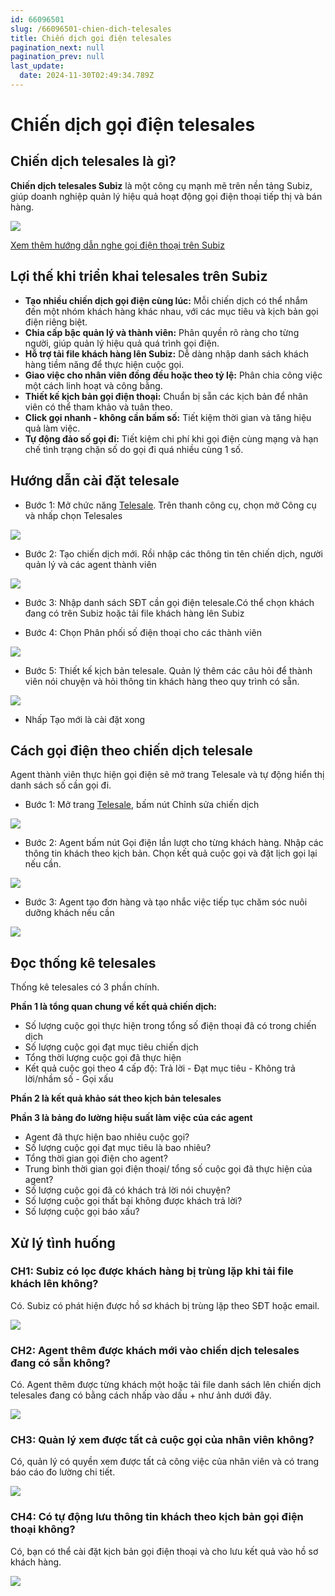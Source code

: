 ```yaml
---
id: 66096501
slug: /66096501-chien-dich-telesales
title: Chiến dịch gọi điện telesales
pagination_next: null
pagination_prev: null
last_update:
  date: 2024-11-30T02:49:34.789Z
---
```


# Chiến dịch gọi điện telesales

## Chiến dịch telesales là gì?


**Chiến dịch telesales Subiz** là một công cụ mạnh mẽ trên nền tảng Subiz, giúp doanh nghiệp quản lý hiệu quả hoạt động gọi điện thoại tiếp thị và bán hàng. 




![](https://vcdn.subiz-cdn.com/file/fisgoektbnwvdzegaaoc_acpxkgumifuoofoosble/unnamed.png)


[Xem thêm hướng dẫn nghe gọi điện thoại trên Subiz](https://subiz.com.vn/docs/900316123-su-dung-tong-dai)
## Lợi thế khi triển khai telesales trên Subiz


- **Tạo nhiều chiến dịch gọi điện cùng lúc:** Mỗi chiến dịch có thể nhắm đến một nhóm khách hàng khác nhau, với các mục tiêu và kịch bản gọi điện riêng biệt.
- **Chia cấp bậc quản lý và thành viên:** Phân quyền rõ ràng cho từng người, giúp quản lý hiệu quả quá trình gọi điện.
- **Hỗ trợ tải file khách hàng lên Subiz:** Dễ dàng nhập danh sách khách hàng tiềm năng để thực hiện cuộc gọi.
- **Giao việc cho nhân viên đồng đều hoặc theo tỷ lệ:** Phân chia công việc một cách linh hoạt và công bằng.
- **Thiết kế kịch bản gọi điện thoại:** Chuẩn bị sẵn các kịch bản để nhân viên có thể tham khảo và tuân theo.
- **Click gọi nhanh - không cần bấm số:** Tiết kiệm thời gian và tăng hiệu quả làm việc.
- **Tự động đảo số gọi đi:** Tiết kiệm chi phí khi gọi điện cùng mạng và hạn chế tình trạng chặn số do gọi đi quá nhiều cùng 1 số.
## Hướng dẫn cài đặt telesale


- Bước 1: Mở chức năng [Telesale](https://app.subiz.com.vn/telesale-list). Trên thanh công cụ, chọn mở Công cụ và nhấp chọn Telesales 


![](https://vcdn.subiz-cdn.com/file/fisgoekthjbzxtpfitfn_acpxkgumifuoofoosble/unnamed.png)

- Bước 2: Tạo chiến dịch mới. Rồi nhập các thông tin tên chiến dịch, người quản lý và các agent thành viên




![](https://vcdn.subiz-cdn.com/file/fisgoektkkbaioqitqzr_acpxkgumifuoofoosble/unnamed.png)




- Bước 3: Nhập danh sách SĐT cần gọi điện telesale.Có thể chọn khách đang có trên Subiz hoặc tải file khách hàng lên Subiz



- Bước 4: Chọn Phân phối số điện thoại cho các thành viên


![](https://vcdn.subiz-cdn.com/file/fisgoelvuhcyffpzuhki_acpxkgumifuoofoosble/unnamed.png)


- Bước 5: Thiết kế kịch bản telesale. Quản lý thêm các câu hỏi để thành viên nói chuyện và hỏi thông tin khách hàng theo quy trình có sẵn.


![](https://vcdn.subiz-cdn.com/file/fisgoektqzmxdwswgzye_acpxkgumifuoofoosble/unnamed.png)
- Nhấp Tạo mới là cài đặt xong
## Cách gọi điện theo chiến dịch telesale


Agent thành viên thực hiện gọi điện sẽ mở trang Telesale và tự động hiển thị danh sách số cần gọi đi.



- Bước 1: Mở trang [Telesale](https://app.subiz.com.vn/telesale-list), bấm nút Chỉnh sửa chiến dịch




![](https://vcdn.subiz-cdn.com/file/fisgoelvwuzhknbwgmgg_acpxkgumifuoofoosble/unnamed.png)




- Bước 2: Agent bấm nút Gọi điện lần lượt cho từng khách hàng. Nhập các thông tin khách theo kịch bản. Chọn kết quả cuộc gọi và đặt lịch gọi lại nếu cần.




![](https://vcdn.subiz-cdn.com/file/fisgoelvzlxngxtjwvms_acpxkgumifuoofoosble/unnamed.png)




- Bước 3: Agent tạo đơn hàng và tạo nhắc việc tiếp tục chăm sóc nuôi dưỡng khách nếu cần




![](https://vcdn.subiz-cdn.com/file/fisgoekucfebzuwrzfqq_acpxkgumifuoofoosble/unnamed.png)
## Đọc thống kê telesales


Thống kê telesales có 3 phần chính.

**Phần 1 là tổng quan chung về kết quả chiến dịch:**

- Số lượng cuộc gọi thực hiện trong tổng số điện thoại đã có trong chiến dịch
- Số lượng cuộc gọi đạt mục tiêu chiến dịch
- Tổng thời lượng cuộc gọi đã thực hiện
- Kết quả cuộc gọi theo 4 cấp độ: Trả lời - Đạt mục tiêu - Không trả lời/nhầm số - Gọi xấu

**Phần 2 là kết quả khảo sát theo kịch bản telesales**

**Phần 3 là bảng đo lường hiệu suất làm việc của các agent**

- Agent đã thực hiện bao nhiêu cuộc gọi?
- Số lượng cuộc gọi đạt mục tiêu là bao nhiêu?
- Tổng thời gian gọi điện cho agent?
- Trung bình thời gian gọi điện thoại/ tổng số cuộc gọi đã thực hiện của agent?
- Số lượng cuộc gọi đã có khách trả lời nói chuyện?
- Số lượng cuộc gọi thất bại không được khách trả lời?
- Số lượng cuộc gọi báo xấu?
## Xử lý tình huống

### CH1: Subiz có lọc được khách hàng bị trùng lặp khi tải file khách lên không?


Có. Subiz có phát hiện được hồ sơ khách bị trùng lặp theo SĐT hoặc email.


![](https://vcdn.subiz-cdn.com/file/fisgoekugfcyexmstyxl_acpxkgumifuoofoosble/unnamed.png)

### CH2: Agent thêm được khách mới vào chiến dịch telesales đang có sẵn không?


Có. Agent thêm được từng khách một hoặc tải file danh sách lên chiến dịch telesales đang có bằng cách nhấp vào dấu + như ảnh dưới đây.


![](https://vcdn.subiz-cdn.com/file/fisgoekukyhhuwxtfsng_acpxkgumifuoofoosble/unnamed.png)



### CH3: Quản lý xem được tất cả cuộc gọi của nhân viên không?


Có, quản lý có quyền xem được tất cả công việc của nhân viên và có trang báo cáo đo lường chi tiết.




![](https://vcdn.subiz-cdn.com/file/fisgoekunoyeplluknus_acpxkgumifuoofoosble/unnamed.png)

### CH4: Có tự động lưu thông tin khách theo kịch bản gọi điện thoại không?


Có, bạn có thể cài đặt kịch bản gọi điện thoại và cho lưu kết quả vào hồ sơ khách hàng.




![](https://vcdn.subiz-cdn.com/file/fisgoektqzmxdwswgzye_acpxkgumifuoofoosble/unnamed.png)